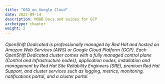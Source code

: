 ```yaml
---
title: "OSD on Google Cloud"
date: 2022-09-14
description: MOBB Docs and Guides for GCP
archetype: chapter
weight: 2
---
```


###### OpenShift Dedicated is professionally managed by Red Hat and hosted on Amazon Web Services (AWS) or Google Cloud Platform (GCP). Each OpenShift Dedicated cluster comes with a fully managed control plane (Control and Infrastructure nodes), application nodes, installation and management by Red Hat Site Reliability Engineers (SRE), premium Red Hat Support, and cluster services such as logging, metrics, monitoring, notifications portal, and a cluster portal.